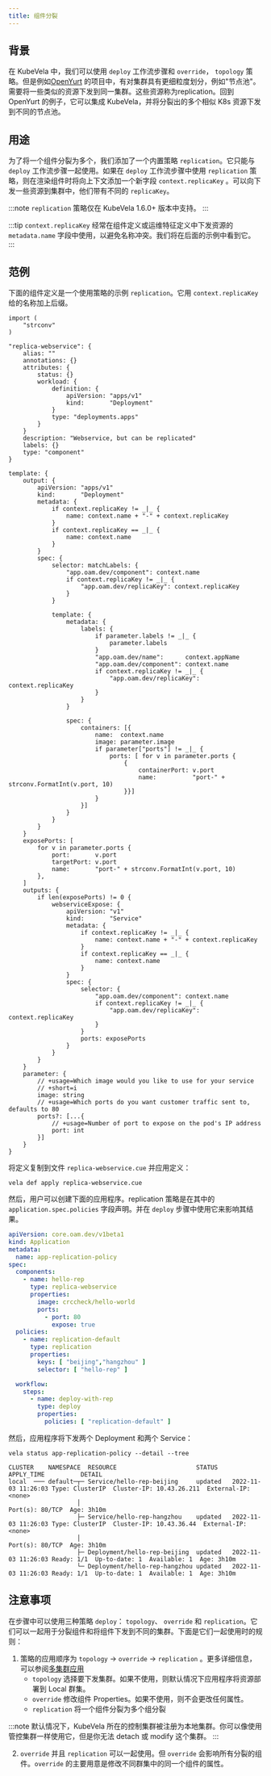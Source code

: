 ```yaml
---
title: 组件分裂
---
```


## 背景

在 KubeVela 中，我们可以使用 `deploy` 工作流步骤和 `override`， `topology` 策略。但是例如[OpenYurt](https://openyurt.io)
的项目中，有对集群具有更细粒度划分，例如"节点池"。需要将一些类似的资源下发到同一集群。这些资源称为replication。回到 OpenYurt
的例子，它可以集成 KubeVela，并将分裂出的多个相似 K8s 资源下发到不同的节点池。

## 用途

为了将一个组件分裂为多个，我们添加了一个内置策略 `replication`。它只能与 `deploy` 工作流步骤一起使用。如果在 `deploy`
工作流步骤中使用 `replication` 策略，则在渲染组件时将向上下文添加一个新字段 `context.replicaKey`
。可以向下发一些资源到集群中，他们带有不同的 `replicaKey`。

:::note
`replication` 策略仅在 KubeVela 1.6.0+ 版本中支持。
:::

:::tip
`context.replicaKey` 经常在组件定义或运维特征定义中下发资源的 `metadata.name` 字段中使用，以避免名称冲突。我们将在后面的示例中看到它。
:::

## 范例

下面的组件定义是一个使用策略的示例 `replication`。它用 `context.replicaKey` 给的名称加上后缀。

```cue
import (
	"strconv"
)

"replica-webservice": {
	alias: ""
	annotations: {}
	attributes: {
		status: {}
		workload: {
			definition: {
				apiVersion: "apps/v1"
				kind:       "Deployment"
			}
			type: "deployments.apps"
		}
	}
	description: "Webservice, but can be replicated"
	labels: {}
	type: "component"
}

template: {
	output: {
		apiVersion: "apps/v1"
		kind:       "Deployment"
		metadata: {
			if context.replicaKey != _|_ {
				name: context.name + "-" + context.replicaKey
			}
			if context.replicaKey == _|_ {
				name: context.name
			}
		}
		spec: {
			selector: matchLabels: {
				"app.oam.dev/component": context.name
				if context.replicaKey != _|_ {
					"app.oam.dev/replicaKey": context.replicaKey
				}
			}

			template: {
				metadata: {
					labels: {
						if parameter.labels != _|_ {
							parameter.labels
						}
						"app.oam.dev/name":      context.appName
						"app.oam.dev/component": context.name
						if context.replicaKey != _|_ {
							"app.oam.dev/replicaKey": context.replicaKey
						}
					}
				}

				spec: {
					containers: [{
						name:  context.name
						image: parameter.image
						if parameter["ports"] != _|_ {
							ports: [ for v in parameter.ports {
								{
									containerPort: v.port
									name:          "port-" + strconv.FormatInt(v.port, 10)
								}}]
						}
					}]
				}
			}
		}
	}
	exposePorts: [
		for v in parameter.ports {
			port:       v.port
			targetPort: v.port
			name:       "port-" + strconv.FormatInt(v.port, 10)
		},
	]
	outputs: {
		if len(exposePorts) != 0 {
			webserviceExpose: {
				apiVersion: "v1"
				kind:       "Service"
				metadata: {
					if context.replicaKey != _|_ {
						name: context.name + "-" + context.replicaKey
					}
					if context.replicaKey == _|_ {
						name: context.name
					}
				}
				spec: {
					selector: {
						"app.oam.dev/component": context.name
						if context.replicaKey != _|_ {
							"app.oam.dev/replicaKey": context.replicaKey
						}
					}
					ports: exposePorts
				}
			}
		}
	}
	parameter: {
		// +usage=Which image would you like to use for your service
		// +short=i
		image: string
		// +usage=Which ports do you want customer traffic sent to, defaults to 80
		ports?: [...{
			// +usage=Number of port to expose on the pod's IP address
			port: int
		}]
	}
}
```

将定义复制到文件 `replica-webservice.cue` 并应用定义：

```shell
vela def apply replica-webservice.cue
```

然后，用户可以创建下面的应用程序。replication 策略是在其中的 `application.spec.policies` 字段声明。并在 `deploy`
步骤中使用它来影响其结果。

```yaml
apiVersion: core.oam.dev/v1beta1
kind: Application
metadata:
  name: app-replication-policy
spec:
  components:
    - name: hello-rep
      type: replica-webservice
      properties:
        image: crccheck/hello-world
        ports:
          - port: 80
            expose: true
  policies:
    - name: replication-default
      type: replication
      properties:
        keys: [ "beijing","hangzhou" ]
        selector: [ "hello-rep" ]

  workflow:
    steps:
      - name: deploy-with-rep
        type: deploy
        properties:
          policies: [ "replication-default" ]
```

然后，应用程序将下发两个 Deployment 和两个 Service：

```shell
vela status app-replication-policy --detail --tree
```

```shell
CLUSTER    NAMESPACE  RESOURCE                      STATUS    APPLY_TIME          DETAIL
local  ─── default─┬─ Service/hello-rep-beijing     updated   2022-11-03 11:26:03 Type: ClusterIP  Cluster-IP: 10.43.26.211  External-IP: <none>
                   │                                                              Port(s): 80/TCP  Age: 3h10m
                   ├─ Service/hello-rep-hangzhou    updated   2022-11-03 11:26:03 Type: ClusterIP  Cluster-IP: 10.43.36.44  External-IP: <none>
                   │                                                              Port(s): 80/TCP  Age: 3h10m
                   ├─ Deployment/hello-rep-beijing  updated   2022-11-03 11:26:03 Ready: 1/1  Up-to-date: 1  Available: 1  Age: 3h10m
                   └─ Deployment/hello-rep-hangzhou updated   2022-11-03 11:26:03 Ready: 1/1  Up-to-date: 1  Available: 1  Age: 3h10m
```

## 注意事项

在步骤中可以使用三种策略 `deploy`： `topology`、 `override` 和 `replication`。它们可以一起用于分裂组件和将组件下发到不同的集群。下面是它们一起使用时的规则：

1. 策略的应用顺序为 `topology` -> `override` -> `replication`
   。更多详细信息，可以参阅[多集群应用](../../case-studies/multi-cluster)
   - `topology` 选择要下发集群。如果不使用，则默认情况下应用程序将资源部署到 Local 群集。
   - `override` 修改组件 Properties。如果不使用，则不会更改任何属性。
   - `replication` 将一个组件分裂为多个组分裂

:::note
默认情况下，KubeVela 所在的控制集群被注册为本地集群。你可以像使用管控集群一样使用它，但是你无法 detach 或 modify 这个集群。
:::

2. `override` 并且 `replication` 可以一起使用。但 `override` 会影响所有分裂的组件。`override` 的主要用意是修改不同群集中的同一个组件的属性。
